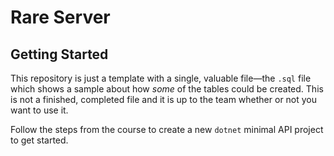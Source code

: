 # Rare Server


## Getting Started

This repository is just a template with a single, valuable file—the `.sql` file which shows a sample about how *some* of the tables could be created. This is not a finished, completed file and it is up to the team whether or not you want to use it.

Follow the steps from the course to create a new `dotnet` minimal API project to get started.